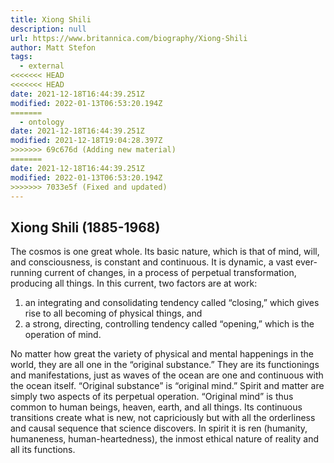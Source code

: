 ```yaml
---
title: Xiong Shili
description: null
url: https://www.britannica.com/biography/Xiong-Shili
author: Matt Stefon
tags:
  - external
<<<<<<< HEAD
<<<<<<< HEAD
date: 2021-12-18T16:44:39.251Z
modified: 2022-01-13T06:53:20.194Z
=======
  - ontology
date: 2021-12-18T16:44:39.251Z
modified: 2021-12-18T19:04:28.397Z
>>>>>>> 69c676d (Adding new material)
=======
date: 2021-12-18T16:44:39.251Z
modified: 2022-01-13T06:53:20.194Z
>>>>>>> 7033e5f (Fixed and updated)
---
```


## Xiong Shili (1885-1968)

The cosmos is one great whole. Its basic nature, which is that of mind, will, and consciousness, is constant and continuous. It is dynamic, a vast ever-running current of changes, in a process of perpetual transformation, producing all things. In this current, two factors are at work:

1. an integrating and consolidating tendency called “closing,” which gives rise to all becoming of physical things, and
2. a strong, directing, controlling tendency called “opening,”
   which is the operation of mind.

No matter how great the variety of physical and mental happenings in the world, they are all one in the “original substance.” They are its functionings and manifestations, just as waves of the ocean are one and continuous with the ocean itself. “Original substance” is “original mind.” Spirit and matter are simply two aspects of its perpetual operation. “Original mind” is thus common to human beings, heaven, earth, and all things. Its continuous transitions create what is new, not capriciously but with all the orderliness and causal sequence that science discovers. In spirit it is ren (humanity, humaneness, human-heartedness), the inmost ethical nature of reality and all its functions.
